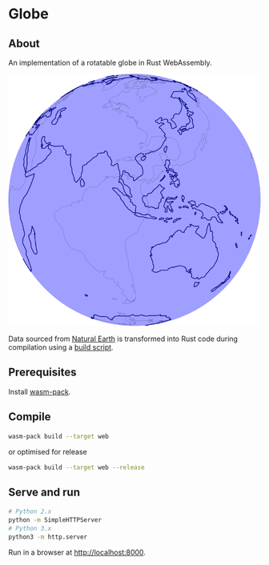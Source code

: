 # Globe

## About

An implementation of a rotatable globe in Rust WebAssembly.

![Image of globe](./images/output.png)

Data sourced from [Natural Earth](https://www.naturalearthdata.com/) is transformed into Rust code during compilation using a [build script](./build.rs).

## Prerequisites

Install [wasm-pack](https://github.com/rustwasm/wasm-pack).

## Compile

```bash
wasm-pack build --target web
```
or optimised for release
```bash
wasm-pack build --target web --release
```

## Serve and run

```bash
# Python 2.x
python -m SimpleHTTPServer
# Python 3.x
python3 -m http.server
```

Run in a browser at [http://localhost:8000](http://localhost:8000).

